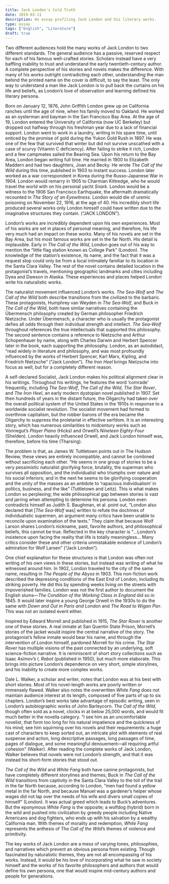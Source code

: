 ```yaml
---
title: Jack London's Cold Truth
date: 2019-03-11
description: An essay profiling Jack London and his literary works.
type: essay
tags: ["English", "Literature"]
draft: true
---
```


Two different audiences hold the many works of Jack London to two different standards. The general audience has a passive, reserved respect for each of his famous well-crafted stories. Scholars instead have a very baffling inability to trust and understand the early twentieth-century author. A complete perspective of his stories and novels makes the difference. With many of his works outright contradicting each other, understanding the man behind the printed name on the cover is difficult, to say the least. The only way to understand a man like Jack London is to pull back the curtains on his life and beliefs, as London’s love of observation and learning defined his literary persona.

Born on <time datetime="1876-01-12">January 12, 1876</time>, John Griffith London grew up on California ranches until the age of nine, when his family moved to Oakland. He worked as an oysterman and bayman in the San Francisco Bay Area. At the age of 19, London entered the University of California (now UC Berkeley) but dropped out halfway through his freshman year due to a lack of financial support. London went to work in a laundry, writing in his spare time, until enticed by the promise of gold during the Yukon Gold Rush in <time datetime="1897">1897</time>. He was one of the few that survived that winter but did not survive unscathed with a case of scurvy (Vitamin C deficiency). After failing to strike it rich, London and a few campmates sailed the Bearing Sea. Upon his return to the Bay Area, London began writing full time. He married in <time datetime="1900">1900</time> to Elizabeth Maddern and had two daughters, Joan and Becky. He wrote <i>The Call of the Wild</i> during this time, published in <time datetime="1903">1903</time> to instant success. London later worked as a war correspondent in Korea during the Russo-Japanese War in <time datetime="1904">1904</time>. London would remarry in <time datetime="1904">1905</time> to Charmian Kittredge, who he would travel the world with on his personal yacht <i>Snark</i>. London would be a witness to the <time datetime="1906">1906</time> San Francisco Earthquake, the aftermath dramatically recounted in <i>The Story of an Eyewitness</i>. London would die of uremic poisoning on <time datetime="1916-11-22">November 22, 1916</time>, at the age of 40. His incredibly short life produced several works only London himself could have written due to the imaginative structures they contain. (“JACK LONDON”).

London’s works are incredibly dependent upon his own experiences. Most of his works are set in places of personal meaning, and therefore, his life very much had an impact on these works. Many of his novels are set in the Bay Area, but his most famous works are set in the far North. His detail is implausible. Early in <i>The Call of the Wild</i>, London goes out of his way to mention the <q>little flag station known as College Park</q> (London). The knowledge of the station’s existence, its name, and the fact that it was a request stop could only be from a local intimately familiar to its location in the Santa Clara Valley. The rest of the novel contains detailed location in the protagonist’s travels, mentioning geographic landmarks and cities including Dyea and Dawson in Alaska. These experiences and places helped London write his naturalistic works.

The naturalist movement influenced London’s works. <i>The Sea-Wolf</i> and <i>The Call of the Wild</i> both describe transitions from the civilized to the barbaric. These protagonists, Humphrey van Weyden in <i>The Sea-Wolf</i>, and Buck in <i>The Call of the Wild</i>, both have similar narratives containing the Übermensch philosophy created by German philosopher Friedrich Nietzsche. Under Übermensch, a character who is usually the protagonist defies all odds through their individual strength and intellect. <i>The Sea-Wolf</i> throughout references the true intellectuals that supported this philosophy. The second sentence contains a reference to Nietzsche and Arthur Schopenhauer by name, along with Charles Darwin and Herbert Spencer later in the book, each supporting the philosophy. London, as an autodidact, <q>read widely in literature and philosophy, and was most profoundly influenced by the works of Herbert Spencer, Karl Marx, Kipling, and Friedrich Nietzsche</q> (“Jack London”). <i>The Iron Heel</i> brings Nietzsche into focus as well, but for a completely different reason.

A self-declared Socialist, Jack London makes his political alignment clear in his writings. Throughout his writings, he features the word ‘comrade’ frequently, including <i>The Sea-Wolf</i>, <i>The Call of the Wild</i>, <i>The Star Rover</i>, and <i>The Iron Heel</i>, an early modern dystopian novel published in 1907. Set then hundreds of years in the distant future, the Oligarchy had taken over the overall political system of the United States in the 1910s in response to a worldwide socialist revolution. The socialist movement had formed to overthrow capitalism, but the robber barons of the era became the Oligarchy to suppress the proletariat in effective serfdom. It is an interesting story, which has numerous similarities to midcentury works such as Vonnegut’s <i>Player Piano</i> (Hicks) and Orwell’s <i>Nineteen Eighty-Four</i> (Shelden). London heavily influenced Orwell, and Jack London himself was, therefore, before his time (Tharsing).

The problem is that, as James W. Tuttletown points out in The Hudson Review, these views are entirely incompatible, and cannot be combined without sacrificing each other. <q>He seems in one group of stories to be a very pessimistic naturalist glorifying force, brutality, the superman who survives all opposition, and the individualist who triumphs over nature and his social inferiors; and in the next he seems to be glorifying cooperation and the unity of the masses as an antidote to ‘rapacious individualism’ in politics, business, and the like</q> (Tuttletown and Leitz). This is what makes London so perplexing; the wide philosophical gap between stories is vast and jarring when attempting to determine his persona. London even contradicts himself as Judith S. Baughman, et al. point out, “London also declared that [<i>The Sea-Wolf</i> was] written to refute the doctrines of individualistic supermen, an argument many critics have been unable to reconcile upon examination of the texts.” They claim that because Wolf Larson shares London’s nickname, past, favorite authors, and philosophical beliefs, this cannot be true. Reflected in the key character is <q>…London’s insistence upon facing the reality that life is totally meaningless… Many critics consider these and other criteria unmistakable evidence of London’s admiration for Wolf Larsen</q> (“Jack London”).

One chief explanation for these structures is that London was often not writing of his own views in these stories, but instead was writing of what he witnessed around him. In <time datetime="1902">1902<time>, London traveled to the city of the same name, resulting in <i>The People of the Abyss</i> in <time datetime="1903">1903</time>. This non-fiction work described the depressing conditions of the East End of London, including its striking poverty. He did this by spending weeks living on the streets with impoverished families. London was not the first author to document the English slums—<i>The Condition of the Working Class in England</i> did so in <time datetime="1845">1845</time>. It would later inspire a young George Orwell in the 1930s to do the same with <i>Down and Out in Paris and London</i> and <i>The Road to Wigan Pier</i>. This was not an isolated event either.

Inspired by Edward Morrell and published in <time datetime="1915">1915</time>, <i>The Star Rover</i> is another one of these stories. A real inmate at San Quentin State Prison, Morrell’s stories of the jacket would inspire the central narrative of the story. The protagonist’s fellow inmate would bear his name, and through the intervention of London himself, pardoned Morrell for his crime. <i>The Star Rover</i> has multiple visions of the past connected by an underlying, soft science-fiction narrative. It is reminiscent of short story collections such as Isaac Asimov’s <i>I, Robot</i> (published in <time datetime="1950">1950</time>), but much more elaborate. This brings into picture London’s dependence on very short, simple storylines, and his inability to create more complex works.

Dale L. Walker, a scholar and writer, notes that London was at his best with short stories. Most of his novel-length works are poorly written or immensely flawed. Walker also notes the overwritten <i>White Fang</i> does not maintain audience interest at its length, composed of five parts of up to six chapters. London’s best works take advantage of episodic writing, seen in London’s autobiographic works of John Barleycorn. <i>The Call of the Wild</i>, though often sold as a novel, clocks in at below 25,000 words, and would fit much better in the novella category. <q>I see him as an uncomfortable novelist, that form too long for his natural impatience and the quickness of his mind; see him squirming over his novels and their requirements: a huge cast of characters to keep sorted out, an intricate plot with elements of real suspense and action, long descriptive passages, long passages of time, pages of dialogue, and some meaningful denouement—all requiring artful cohesion</q> (Walker). After reading the complete works of Jack London, Walker believes that novels were not London’s strength, and that it was instead his short-form stories that stood out.

<i>The Call of the Wild</i> and <i>White Fang</i> both have canine protagonists, but have completely different storylines and themes; Buck in <i>The Call of the Wild</i> transitions from captivity in the Santa Clara Valley to the toil of the trail in the far North because, according to London, <q>men had found a yellow metal in the far North, and because Manuel was a gardener’s helper whose wages did not lap over the needs of his wife and divers small copies of himself</q> (London). It was actual greed which leads to Buck’s adventures. But the eponymous <i>White Fang</i> is the opposite; a wolfdog (hybrid) born in the wild and pushed into civilization by greedy people including Native Americans and dog fighters, who ends up with his salvation by a wealthy California man. With themes of morality and redemption, <i>White Fang</i> represents the anthesis of <i>The Call of the Wild</i>’s themes of violence and primitivity.

The key works of Jack London are a mess of varying tones, philosophies, and narratives which prevent an obvious persona from existing. Though fascinated by naturalistic themes, they are not all encompassing of his works. Instead, it would be his love of incorporating what he saw in society himself and the works of his favorite philosophers and authors that would define his own persona, one that would inspire mid-century authors and people for generations.